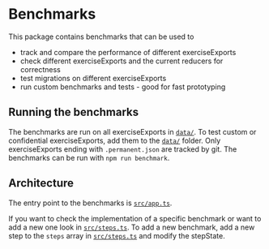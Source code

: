 # Benchmarks

This package contains benchmarks that can be used to

-   track and compare the performance of different exerciseExports
-   check different exerciseExports and the current reducers for correctness
-   test migrations on different exerciseExports
-   run custom benchmarks and tests - good for fast prototyping

## Running the benchmarks

The benchmarks are run on all exerciseExports in [`data/`](data/).
To test custom or confidential exerciseExports, add them to the [`data/`](data/) folder. Only exerciseExports ending with `.permanent.json` are tracked by git.
The benchmarks can be run with `npm run benchmark`.

## Architecture

The entry point to the benchmarks is [`src/app.ts`](src/app.ts).

If you want to check the implementation of a specific benchmark or want to add a new one look in [`src/steps.ts`](src/steps.ts).
To add a new benchmark, add a new step to the `steps` array in [`src/steps.ts`](src/steps.ts) and modify the stepState.
